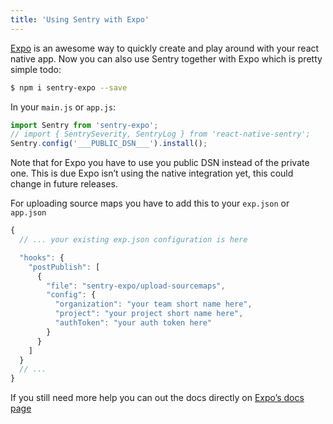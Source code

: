 ```yaml
---
title: 'Using Sentry with Expo'
---
```


[Expo](https://expo.io/) is an awesome way to quickly create and play around with your react native app. Now you can also use Sentry together with Expo which is pretty simple todo:

```bash
$ npm i sentry-expo --save
```

In your `main.js` or `app.js`:

```javascript
import Sentry from 'sentry-expo';
// import { SentrySeverity, SentryLog } from 'react-native-sentry';
Sentry.config('___PUBLIC_DSN___').install();
```

Note that for Expo you have to use you public DSN instead of the private one. This is due Expo isn’t using the native integration yet, this could change in future releases.

For uploading source maps you have to add this to your `exp.json` or `app.json`

```javascript
{
  // ... your existing exp.json configuration is here

  "hooks": {
    "postPublish": [
      {
        "file": "sentry-expo/upload-sourcemaps",
        "config": {
          "organization": "your team short name here",
          "project": "your project short name here",
          "authToken": "your auth token here"
        }
      }
    ]
  }
  // ...
}
```

If you still need more help you can out the docs directly on [Expo’s docs page](https://docs.expo.io/versions/latest/guides/using-sentry.html#content)
